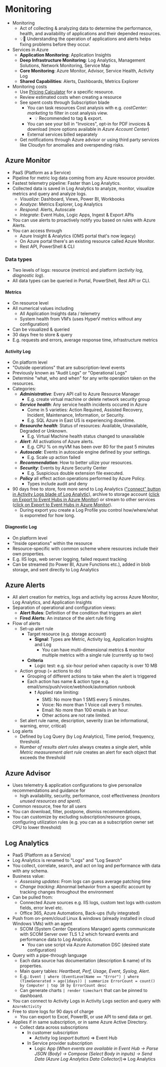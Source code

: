 # Monitoring

- Monitoring
  - Act of collecting & analyzing data to determine the performance, health, and availability of applications and their depended resources.
  - 💡📝 Understanding the operation of applications and alerts helps fixing problems before they occur.
- Services in Azure
  - **Application Monitoring**: Application Insights
  - **Deep Infrastructure Monitoring**: Log Analytics, Management Solutions, Network Monitoring, Service Map
  - **Core Monitoring**: Azure Monitor, Advisor, Service Health, Activity Log
  - **Shared Capabilities**: Alerts, Dashboards, Metrics Explorer
- Monitoring costs
  - Use [Pricing Calculator](https://azure.microsoft.com/en-us/pricing/calculator/) for a specific resource.
  - Review estimated costs when creating a resource
  - See spent costs through Subscription blade
    - You can task resources Cost analysis with e.g. *costCenter: marketing* to filter in cost analysis view.
      - 💡 Recommended to tag & export.
    - You can see your bill in "Invoices", opt-in for PDF invoices & download (more options available in *Azure Account Center*)
    - External services billed separately
  - Get notifications through Azure advisor or using third party services like Cloudyn for anomalies and overspending risks.

## Azure Monitor

- PaaS (Platform as a Service)
- Pipeline for metric log data coming from any Azure resource provider.
- Fastest telemetry pipeline: Faster than Log Analytics.
- Collected data is saved in Log Analytics to analyze, monitor, visualize metrics and query and analyze logs.
  - *Visualize*: Dashboard, Views, Power BI, Workbooks
  - *Analyze*: Metrics Explorer, Log Analytics
  - *Respond*: Alerts, Autoscale
  - *Integrate*: Event Hubs, Logic Apps, Ingest & Export APIs
- You can use alerts to proactively notify you based on rules with Azure Alerts.
- You can access through
  - Azure Insight & Analytics (OMS portal that's now legacy)
  - On Azure portal there's an existing resource called Azure Monitor.
  - Rest API, PowerShell & CLI

### Data types

- Two levels of logs: resource (*metrics*) and platform (*activity log*, *diagnostic log*).
- All data types can be queried in Portal, PowerShell, Rest API or CLI.

#### Metrics

- On resource level
- All numerical values including
  - All Application Insights data / telemetry
  - System health from VM’s (uses HyperV metrics without any configuration)
- Can be visualized & queried
- 30 days free to store & query
- E.g. requests and errors, average response time, infrastructure metrics

#### Activity Log

- On platform level
- "Outside operations" that are subscription-level events
- Previously known as "Audit Logs" or "Operational Logs"
- Determine "what, who and when" for any write operation taken on the resources.
- Categories:
  - ***Administrative***: Every API call to Azure Resource Manager
    - E.g. create virtual machine or delete network security group
  - ***Service health***: Any service health incidents occured in Azure
    - Come in 5 varieties: Action Required, Assisted Recovery, Incident, Maintenance, Information, or Security.
    - E.g. SQL Azure in East US is experiencing downtime.
  - ***Resourche health***: Status of resources: Available, Unavailable, Degraded or Unknown.
    - E.g. Virtual Machine health status changed to unavailable
  - ***Alert***: All activations of Azure alerts.
    - E.g. CPU % on myVM has been over 80 for the past 5 minutes
  - ***Autoscale***: Events in autoscale engine defined by your settings.
    - E.g. Scale up action failed
  - ***Recommendation***: How to better uilize your resources.
  - ***Security***: Events by Azure Security Center
    - E.g. Suspicious double extension file executed.
  - ***Policy***  all effect action operations performed by Azure Policy.
    - Types include audit and deny
- 90 days free to store, fore more send to Log Analytics (["connect" button in Activity Logs blade of Log Analytic](https://docs.microsoft.com/en-us/azure/log-analytics/log-analytics-activity)), archive to storage account ([click on Export to Event Hubs in Azure Monitor](https://docs.microsoft.com/en-us/azure/monitoring-and-diagnostics/monitoring-archive-activity-log)) or  stream to other services ([click on Export to Event Hubs in Azure Monitor](https://docs.microsoft.com/en-us/azure/monitoring-and-diagnostics/monitoring-stream-activity-logs-event-hubs)).
  - During export you create a Log Profile you control how/where/what is exporreted for how long.

#### Diagnostic Log

- On platform level
- "Inside operations" within the resource
- Resource-specific with common scheme where resources include their own properties.
- E.g. IIS logs, web server logging, failed request tracking
- Can be streamed (to Power BI, Azure Functions etc.), added in blob storage, and sent directly to Log Analytics

## Azure Alerts

- All alert creation for metrics, logs and activity log across Azure Monitor, Log Analytics, and Application Insights
- Separation of operational and configuration views:
  - **Alert Rules**: Definition of the condition that triggers an alert
  - **Fired Alerts**: An instance of the alert rule firing
- Flow of alerts
  - Set-up alert rule
    - Target resource (e.g. storage account)
      - **Signal**: Types are Metric, Activity log, Application Insights and Log
        - You can have multi-dimensional metrics & monitor multiple metrics with a single rule (currently up to two)
    - **Criteria**
      - Logic test: e.g. six-hour period when capacity is over 10 MB
  - Action group (= actions to do)
    - Grouping of different actions to take when the alert is triggered
    - Each action has name & action type e.g. email/sms/push/voice/webhook/automation runbook
      - ❗ Applied rate limiting:
        - SMS: No more than 1 SMS every 5 minutes.
        - Voice: No more than 1 Voice call every 5 minutes.
        - Email: No more than 100 emails in an hour.
        - Other actions are not rate limited.
  - Set alert rule name, description, severity (can be informational, warning, error, critical)
- Log alerts
  - Defined by Log Query (by Log Analytics), Time period, frequency, threshold.
  - *Number of results alert rules* always creates a single alert, while *Metric measurement alert rule* creates an alert for each object that exceeds the threshold

## Azure Advisor

- Uses telemetry & application configurations to give personalize recommendations and guidance for
  - high availability, security, performance, cost effectiveness *(monitors unused resources and spent)*.
- Common resource, free for all users
- You can download, filter, postpone, dismiss recommendations.
- You can customize by excluding subscription/resource groups, configuring utilization rules (e.g. you can as a subscription owner set CPU to lower threshold)

## Log Analytics

- PaaS (Platform as a Service)
- Log Analytics is renamed to "Logs" and "Log Search"
- You collect, correlate, search, and act on log and performance with data with any schema.
- Business value:
  - *Assessing updates*: From logs can guess average patching time
  - *Change tracking*: Abnormal behavior from a specific account by tracking changes throughout the environment
- Can be pulled from:
  - Connected Azure sources e.g. IIS logs, custom text logs with custom fields, error level etc.
  - Office 365, Azure Automations, Back-ups (fully integrated)
- Push from on-prem/cloud Linux & windows (already installed in cloud Windows VMs) with an agent
  - SCOM (System Center Operations Manager) agents communicate with SCOM Server over TLS 1.2 which forward events and performance data to Log Analytics.
    - You can use script via Azure Automation DSC (desired state configuration)
- Query with a pipe-through language
  - Each data source has documentation (description & name) of its properties.
  - Main query tables: *Heartbeat, Perf, Usage, Event, Syslog, Alert*.
  - E.g.: `Event | where (EventLevelName == "Error") | where (TimeGenerated > ago(1days)) | summarize ErrorCount = count() by Computer | top 10 by ErrorCount desc`
  - Can generate charts  `| render timechart` that can be pinned to dashboard.
- You can connect to Activity Logs in Activity Logs section and query with `AzureActivity`
- Free to store logs for 90 days of charge
  - You can export to Excel, PowerBI, or use API to send data or get.
- Applies if in same subscription, or in same Azure Active Directory.
  - Collect data across subscriptions
    - In customer subscription
      - Activity log (*export button*) => Event Hub
    - In Service provider subscription
      - Logic App (*When events are available in Event Hub -> Parse JSON (Body) -> Compose (Select Body in inputs) -> Send Data (Azure Log Analytics Data Collector)*)=> Log Analytics
